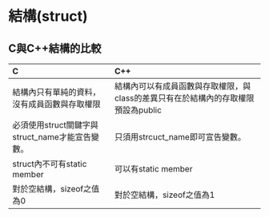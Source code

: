# 結構\(struct\)

## C與C++結構的比較

| C | C++ |
| :--- | :--- |
| 結構內只有單純的資料，沒有成員函數與存取權限 | 結構內可以有成員函數與存取權限，與class的差異只有在於結構內的存取權限預設為public |
| 必須使用struct關鍵字與struct\_name才能宣告變數。 | 只須用strcuct\_name即可宣告變數。 |
| struct內不可有static member | 可以有static member |
| 對於空結構，sizeof之值為0 | 對於空結構，sizeof之值為1 |

